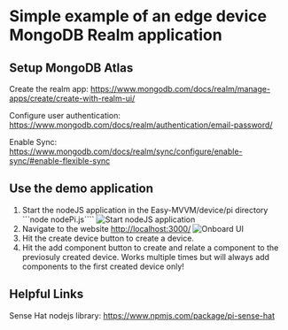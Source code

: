# Simple example of an edge device MongoDB Realm application

## Setup MongoDB Atlas


Create the realm app:
https://www.mongodb.com/docs/realm/manage-apps/create/create-with-realm-ui/


Configure user authentication:
https://www.mongodb.com/docs/realm/authentication/email-password/


Enable Sync:
https://www.mongodb.com/docs/realm/sync/configure/enable-sync/#enable-flexible-sync


## Use the demo application

1. Start the nodeJS application in the Easy-MVVM/device/pi directory
```node nodePi.js````
![Start nodeJS application](/device/images/startDeviceApp.png)
2. Navigate to the website [http://localhost:3000/](http://localhost:3000/)
![Onboard UI](/device/images/accessDeviceWebsite.png)
3. Hit the create device button to create a device.
4. Hit the add component button to create and relate a component to the previosuly created device. Works multiple times but will always add components to the first created device only!


## Helpful Links

Sense Hat nodejs library: https://www.npmjs.com/package/pi-sense-hat